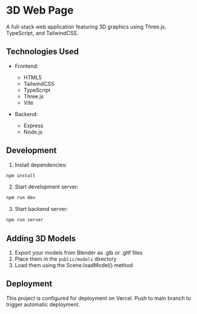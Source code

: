 # 3D Web Page

A full-stack web application featuring 3D graphics using Three.js, TypeScript, and TailwindCSS.

## Technologies Used

- Frontend:
  - HTML5
  - TailwindCSS
  - TypeScript
  - Three.js
  - Vite

- Backend:
  - Express
  - Node.js

## Development

1. Install dependencies:
```bash
npm install
```

2. Start development server:
```bash
npm run dev
```

3. Start backend server:
```bash
npm run server
```

## Adding 3D Models

1. Export your models from Blender as .glb or .gltf files
2. Place them in the `public/models` directory
3. Load them using the Scene.loadModel() method

## Deployment

This project is configured for deployment on Vercel. Push to main branch to trigger automatic deployment.
